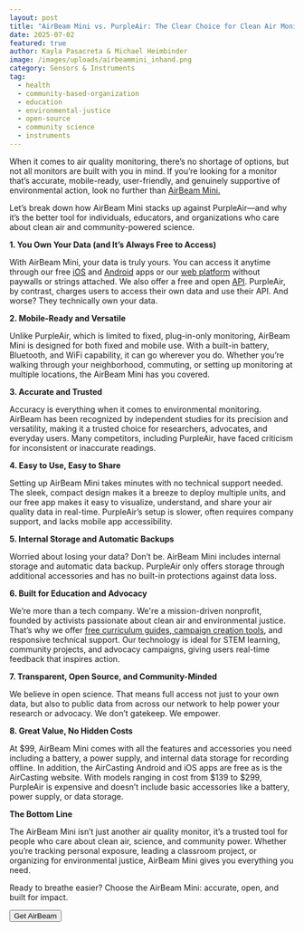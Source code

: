 ```yaml
---
layout: post
title: "AirBeam Mini vs. PurpleAir: The Clear Choice for Clean Air Monitoring"
date: 2025-07-02
featured: true
author: Kayla Pasacreta & Michael Heimbinder
image: /images/uploads/airbeammini_inhand.png
category: Sensors & Instruments
tag:
  - health
  - community-based-organization
  - education
  - environmental-justice
  - open-source
  - community science
  - instruments
---
```

When it comes to air quality monitoring, there’s no shortage of options, but not all monitors are built with you in mind. If you’re looking for a monitor that’s accurate, mobile-ready, user-friendly, and genuinely supportive of environmental action, look no further than [AirBeam Mini.](https://www.habitatmap.org/airbeam/buy-it-now)

Let’s break down how AirBeam Mini stacks up against PurpleAir—and why it’s the better tool for individuals, educators, and organizations who care about clean air and community-powered science.

**1. You Own Your Data (and It’s Always Free to Access)**

With AirBeam Mini, your data is truly yours. You can access it anytime through our free [iOS](https://apps.apple.com/us/app/aircasting-air-quality/id1587685281#?platform=iphone) and [Android](https://play.google.com/store/apps/details?id=pl.llp.aircasting&hl=en_US) apps or our [web platform](https://aircasting.org) without paywalls or strings attached. We also offer a free and open [API](https://github.com/HabitatMap/AirCasting/blob/master/doc/api.md). PurpleAir, by contrast, charges users to access their own data and use their API. And worse? They technically own your data.

**2. Mobile-Ready and Versatile**

Unlike PurpleAir, which is limited to fixed, plug-in-only monitoring, AirBeam Mini is designed for both fixed and mobile use. With a built-in battery, Bluetooth, and WiFi capability, it can go wherever you do. Whether you’re walking through your neighborhood, commuting, or setting up monitoring at multiple locations, the AirBeam Mini has you covered.

**3. Accurate and Trusted**

Accuracy is everything when it comes to environmental monitoring. AirBeam has been recognized by independent studies for its precision and versatility, making it a trusted choice for researchers, advocates, and everyday users. Many competitors, including PurpleAir, have faced criticism for inconsistent or inaccurate readings.

**4. Easy to Use, Easy to Share**

Setting up AirBeam Mini takes minutes with no technical support needed. The sleek, compact design makes it a breeze to deploy multiple units, and our free app makes it easy to visualize, understand, and share your air quality data in real-time. PurpleAir’s setup is slower, often requires company support, and lacks mobile app accessibility.

**5. Internal Storage and Automatic Backups**

Worried about losing your data? Don’t be. AirBeam Mini includes internal storage and automatic data backup. PurpleAir only offers storage through additional accessories and has no built-in protections against data loss.

**6. Built for Education and Advocacy**

We’re more than a tech company. We're a mission-driven nonprofit, founded by activists passionate about clean air and environmental justice. That’s why we offer [free curriculum guides, campaign creation tools](https://aircastingactions.org/), and responsive technical support. Our technology is ideal for STEM learning, community projects, and advocacy campaigns, giving users real-time feedback that inspires action.

**7. Transparent, Open Source, and Community-Minded**

We believe in open science. That means full access not just to your own data, but also to public data from across our network to help power your research or advocacy. We don’t gatekeep. We empower.

**8. Great Value, No Hidden Costs**

At $99, AirBeam Mini comes with all the features and accessories you need including a battery, a power supply, and internal data storage for recording offline. In addition, the AirCasting Android and iOS apps are free as is the AirCasting website. With models ranging in cost from $139 to $299, PurpleAir is expensive and doesn’t include basic accessories like a battery, power supply, or data storage.

**The Bottom Line**

The AirBeam Mini isn’t just another air quality monitor, it’s a trusted tool for people who care about clean air, science, and community power. Whether you’re tracking personal exposure, leading a classroom project, or organizing for environmental justice, AirBeam Mini gives you everything you need. 

Ready to breathe easier? Choose the AirBeam Mini: accurate, open, and built for impact.

<a href="/airbeam/buy-it-now">
      <button class="button button--cta">Get AirBeam</button>
    </a>